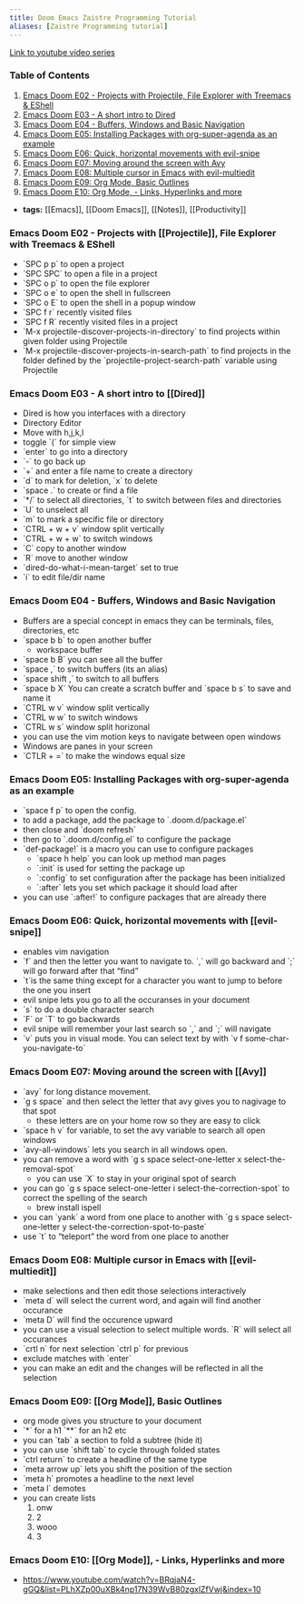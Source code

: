 ```yaml
---
title: Doom Emacs Zaistre Programming Tutorial
aliases: [Zaistre Programming tutorial]
---
```


[Link to youtube video series](https://www.youtube.com/watch?v=BRqjaN4-gGQ&list=PLhXZp00uXBk4np17N39WvB80zgxlZfVwj&index=10)

### Table of Contents

1.  [Emacs Doom E02 - Projects with Projectile, File Explorer with Treemacs & EShell](#org4ac4b5c)
2.  [Emacs Doom E03 - A short intro to Dired](#orgfbeca60)
3.  [Emacs Doom E04 - Buffers, Windows and Basic Navigation](#orga0e3bc8)
4.  [Emacs Doom E05: Installing Packages with org-super-agenda as an example](#orgeb9e23a)
5.  [Emacs Doom E06: Quick, horizontal movements with evil-snipe](#org41669d4)
6.  [Emacs Doom E07: Moving around the screen with Avy](#org1f3cb9f)
7.  [Emacs Doom E08: Multiple cursor in Emacs with evil-multiedit](#org26d6407)
8.  [Emacs Doom E09: Org Mode, Basic Outlines](#org8f58826)
9.  [Emacs Doom E10: Org Mode, - Links, Hyperlinks and more](#orgce81094)

- **tags:** [[Emacs]], [[Doom Emacs]], [[Notes]], [[Productivity]]

<a id="org4ac4b5c"></a>

### Emacs Doom E02 - Projects with [[Projectile]], File Explorer with Treemacs & EShell

- \`SPC p p\` to open a project
- \`SPC SPC\` to open a file in a project
- \`SPC o p\` to open the file explorer
- \`SPC o e\` to open the shell in fullscreen
- \`SPC o E\` to open the shell in a popup window
- \`SPC f r\` recently visited files
- \`SPC f R\` recently visited files in a project
- \`M-x projectile-discover-projects-in-directory\` to find projects within given folder using Projectile
- \`M-x projectile-discover-projects-in-search-path\` to find projects in the folder defined by the \`projectile-project-search-path\` variable using Projectile

<a id="orgfbeca60"></a>

### Emacs Doom E03 - A short intro to [[Dired]]

- Dired is how you interfaces with a directory
- Directory Editor
- Move with h,j,k,l
- toggle \`(\` for simple view
- \`enter\` to go into a directory
- \`-\` to go back up
- \`+\` and enter a file name to create a directory
- \`d\` to mark for deletion, \`x\` to delete
- \`space .\` to create or find a file
- \`\*/\` to select all directories, \`t\` to switch between files and directories
- \`U\` to unselect all
- \`m\` to mark a specific file or directory
- \`CTRL + w + v\` window split vertically
- \`CTRL + w + w\` to switch windows
- \`C\` copy to another window
- \`R\` move to another window
- \`dired-do-what-i-mean-target\` set to true
- \`i\` to edit file/dir name

<a id="orga0e3bc8"></a>

### Emacs Doom E04 - Buffers, Windows and Basic Navigation

- Buffers are a special concept in emacs
  they can be terminals, files, directories, etc
- \`space b b\` to open another buffer
  - workspace buffer
- \`space b B\` you can see all the buffer
- \`space ,\` to switch buffers (its an alias)
- \`space shift ,\` to switch to all buffers
- \`space b X\` You can create a scratch buffer and \`space b s\` to save and name it
- \`CTRL w v\` window split vertically
- \`CTRL w w\` to switch windows
- \`CTRL w s\` window split horizonal
- you can use the vim motion keys to navigate between open windows
- Windows are panes in your screen
- \`CTLR + =\` to make the windows equal size

<a id="orgeb9e23a"></a>

### Emacs Doom E05: Installing Packages with org-super-agenda as an example

- \`space f p\` to open the config.
- to add a package, add the package to \`.doom.d/package.el\`
- then close and \`doom refresh\`
- then go to \`.doom.d/config.el\` to configure the package
- \`def-package!\` is a macro you can use to configure packages
  - \`space h help\` you can look up method man pages
  - \`:init\` is used for setting the package up
  - \`:config\` to set configuration after the package has been initialized
  - \`:after\` lets you set which package it should load after
- you can use \`:after!\` to configure packages that are already there

<a id="org41669d4"></a>

### Emacs Doom E06: Quick, horizontal movements with [[evil-snipe]]

- enables vim navigation
- \`f\` and then the letter you want to navigate to. \`,\` will go backward and \`;\` will go forward after that &ldquo;find&rdquo;
- \`t\`is the same thing except for a character you want to jump to before the one you insert
- evil snipe lets you go to all the occuranses in your document
- \`s\` to do a double character search
- \`F\` or \`T\` to go backwards
- evil snipe will remember your last search so \`,\` and \`;\` will navigate
- \`v\` puts you in visual mode. You can select text by with \`v f some-char-you-navigate-to\`

<a id="org1f3cb9f"></a>

### Emacs Doom E07: Moving around the screen with [[Avy]]

- \`avy\` for long distance movement.
- \`g s space\` and then select the letter that avy gives you to nagivage to that spot
  - these letters are on your home row so they are easy to click
- \`space h v\` for variable, to set the avy variable to search all open windows
- \`avy-all-windows\` lets you search in all windows open.
- you can remove a word with \`g s space select-one-letter x select-the-removal-spot\`
  - you can use \`X\` to stay in your original spot of search
- you can go \`g s space select-one-letter i select-the-correction-spot\` to correct the spelling of the search
  - brew install ispell
- you can \`yank\` a word from one place to another with \`g s space select-one-letter y select-the-correction-spot-to-paste\`
- use \`t\` to &ldquo;teleport&rdquo; the word from one place to another

<a id="org26d6407"></a>

### Emacs Doom E08: Multiple cursor in Emacs with [[evil-multiedit]]

- make selections and then edit those selections interactively
- \`meta d\` will select the current word, and again will find another occurance
- \`meta D\` will find the occurence upward
- you can use a visual selection to select multiple words. \`R\` will select all occurances
- \`crtl n\` for next selection \`ctrl p\` for previous
- exclude matches with \`enter\`
- you can make an edit and the changes will be reflected in all the selection

<a id="org8f58826"></a>

### Emacs Doom E09: [[Org Mode]], Basic Outlines

- org mode gives you structure to your document
- \`\*\` for a h1 \`\*\*\` for an h2 etc
- you can \`tab\` a section to fold a subtree (hide it)
- you can use \`shift tab\` to cycle through folded states
- \`ctrl return\` to create a headline of the same type
- \`meta arrow up\` lets you shift the position of the section
- \`meta h\` promotes a headline to the next level
- \`meta l\` demotes
- you can create lists
  1.  onw
  2.  2
  3.  wooo
  4.  3

<a id="orgce81094"></a>

### Emacs Doom E10: [[Org Mode]], - Links, Hyperlinks and more

- <https://www.youtube.com/watch?v=BRqjaN4-gGQ&list=PLhXZp00uXBk4np17N39WvB80zgxlZfVwj&index=10>

